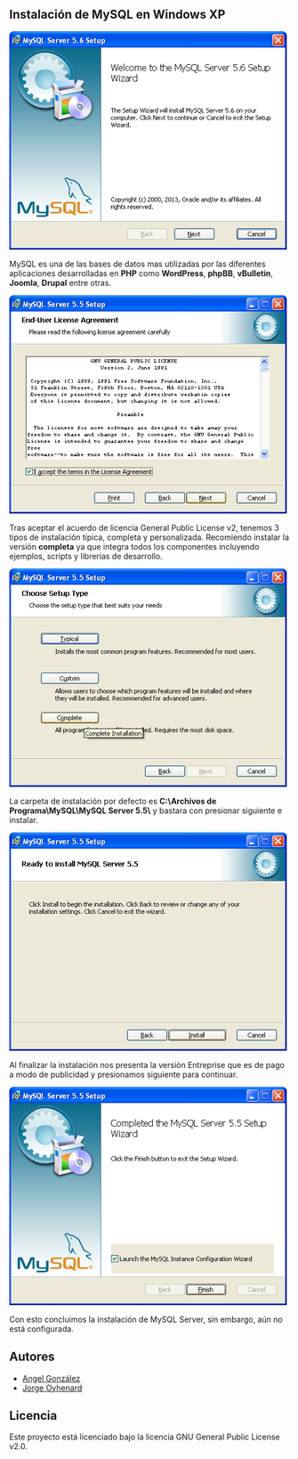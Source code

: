 ## Instalación de MySQL en Windows XP

![Setup Wizard](0.png)

MySQL es una de las bases de datos mas utilizadas por las diferentes aplicaciones desarrolladas en **PHP** como **WordPress**, **phpBB**, **vBulletin**, **Joomla**, **Drupal** entre otras.

![Licence Agreement](1.png)

Tras aceptar el acuerdo de licencia General Public License v2, tenemos 3 tipos de instalación típica, completa y personalizada. Recomiendo instalar la versión **completa** ya que integra todos los componentes incluyendo ejemplos, scripts y librerías de desarrollo.

![Setup Type](2.png)

La carpeta de instalación por defecto es **C:\Archivos de Programa\MySQL\MySQL Server 5.5\\** y bastara con presionar siguiente e instalar.

![Install MySQL Server](3.0.png)

Al finalizar la instalación nos presenta la versión Entreprise que es de pago a modo de publicidad y presionamos siguiente para continuar.

![Completed Wizard](4.png)

Con esto concluimos la instalación de MySQL Server, sin embargo, aún no está configurada.

## Autores

* [Angel González](https://github.com/mgrc45)
* [Jorge Oyhenard](http://www.jorgeoyhenard.com/author/elQuique/)

## Licencia

Este proyecto está licenciado bajo la licencia GNU General Public License v2.0.
